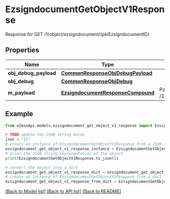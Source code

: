 # EzsigndocumentGetObjectV1Response

Response for GET /1/object/ezsigndocument/{pkiEzsigndocumentID}

## Properties

Name | Type | Description | Notes
------------ | ------------- | ------------- | -------------
**obj_debug_payload** | [**CommonResponseObjDebugPayload**](CommonResponseObjDebugPayload.md) |  | 
**obj_debug** | [**CommonResponseObjDebug**](CommonResponseObjDebug.md) |  | [optional] 
**m_payload** | [**EzsigndocumentResponseCompound**](EzsigndocumentResponseCompound.md) | Payload for GET /1/object/ezsigndocument/{pkiEzsigndocumentID} | 

## Example

```python
from eZmaxApi.models.ezsigndocument_get_object_v1_response import EzsigndocumentGetObjectV1Response

# TODO update the JSON string below
json = "{}"
# create an instance of EzsigndocumentGetObjectV1Response from a JSON string
ezsigndocument_get_object_v1_response_instance = EzsigndocumentGetObjectV1Response.from_json(json)
# print the JSON string representation of the object
print(EzsigndocumentGetObjectV1Response.to_json())

# convert the object into a dict
ezsigndocument_get_object_v1_response_dict = ezsigndocument_get_object_v1_response_instance.to_dict()
# create an instance of EzsigndocumentGetObjectV1Response from a dict
ezsigndocument_get_object_v1_response_from_dict = EzsigndocumentGetObjectV1Response.from_dict(ezsigndocument_get_object_v1_response_dict)
```
[[Back to Model list]](../README.md#documentation-for-models) [[Back to API list]](../README.md#documentation-for-api-endpoints) [[Back to README]](../README.md)


